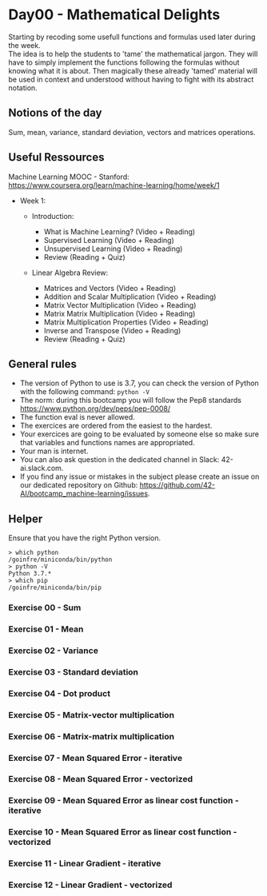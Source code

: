 # Day00 - Mathematical Delights

Starting by recoding some usefull functions and formulas used later during the week.  
The idea is to help the students to 'tame' the mathematical jargon. They will have to simply implement the functions following the formulas without knowing what it is about. Then magically these already 'tamed' material will be used in context and understood without having to fight with its abstract notation.

## Notions of the day

Sum, mean, variance, standard deviation, vectors and matrices operations.

## Useful Ressources  
  
Machine Learning MOOC - Stanford:  
https://www.coursera.org/learn/machine-learning/home/week/1  

- Week 1: 
  - Introduction: 
    - What is Machine Learning? (Video + Reading)
    - Supervised Learning (Video + Reading)
    - Unsupervised Learning (Video + Reading)
    - Review (Reading + Quiz)
    
  - Linear Algebra Review:
    - Matrices and Vectors (Video + Reading)
    - Addition and Scalar Multiplication (Video + Reading)
    - Matrix Vector Multiplication (Video + Reading)
    - Matrix Matrix Multiplication (Video + Reading)
    - Matrix Multiplication Properties (Video + Reading)
    - Inverse and Transpose (Video + Reading)
    - Review (Reading + Quiz)


## General rules

* The version of Python to use is 3.7, you can check the version of Python with the following command: `python -V`
* The norm: during this bootcamp you will follow the Pep8 standards https://www.python.org/dev/peps/pep-0008/
* The function eval is never allowed.
* The exercices are ordered from the easiest to the hardest.
* Your exercices are going to be evaluated by someone else so make sure that variables and functions names are appropriated.
* Your man is internet.
* You can also ask question in the dedicated channel in Slack: 42-ai.slack.com.
* If you find any issue or mistakes in the subject please create an issue on our dedicated repository on Github: https://github.com/42-AI/bootcamp_machine-learning/issues.

## Helper

Ensure that you have the right Python version.

```
> which python
/goinfre/miniconda/bin/python
> python -V
Python 3.7.*
> which pip
/goinfre/miniconda/bin/pip
```

### Exercise 00 - Sum

### Exercise 01 - Mean

### Exercise 02 - Variance

### Exercise 03 - Standard deviation

### Exercise 04 - Dot product

### Exercise 05 - Matrix-vector multiplication 

### Exercise 06 - Matrix-matrix multiplication

### Exercise 07 - Mean Squared Error - iterative

### Exercise 08 - Mean Squared Error - vectorized

### Exercise 09 - Mean Squared Error as linear cost function - iterative

### Exercise 10 - Mean Squared Error as linear cost function - vectorized

### Exercise 11 - Linear Gradient - iterative

### Exercise 12 - Linear Gradient - vectorized
